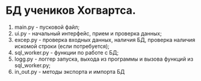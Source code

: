 # БД учеников Хогвартса.
1. main.py - пусковой файл;
2. ui.py - начальный интерфейс, прием и проверка данных;
3. excep.py - проверка входных данных, наличия БД, проверка наличия искомой строки (если потребуется);
4. sql_worker.py - функции по работе с БД;
5. logg.py - логгер запуска, выхода из программы и вызова функций из sql_worker.py;
6. in_out.py - методы экспорта и импорта БД